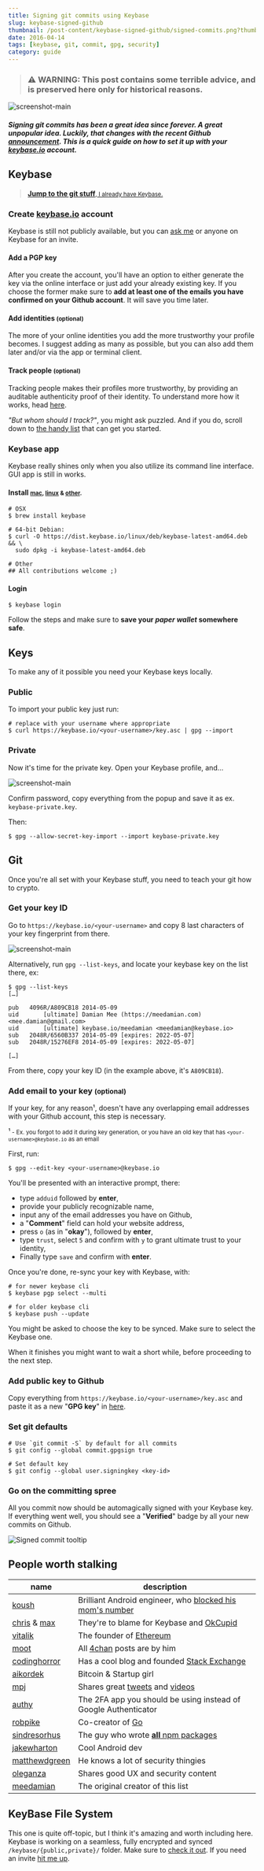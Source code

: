 ```yaml
---
title: Signing git commits using Keybase
slug: keybase-signed-github
thumbnail: /post-content/keybase-signed-github/signed-commits.png?thumb
date: 2016-04-14
tags: [keybase, git, commit, gpg, security]
category: guide
---
```


> ### ⚠️ **WARNING**: This post contains some **terrible** advice, and is preserved here only for historical reasons.

![screenshot-main][img-signed-commits]

##### Signing git commits has been a great idea since forever. A  great _unpopular_ idea. Luckily, that changes with the recent Github [announcement][gh-gpg-signatures]. This is a quick guide on how to set it up with your [keybase.io][keybase] account.

## Keybase

> [**Jump to the git stuff**<small>, I already have Keybase.</small>][git-setup]

### Create [keybase.io][keybase] account

Keybase is still not publicly available, but you can [ask me][email] or anyone on Keybase for an invite.

#### Add a PGP key

After you create the account, you'll have an option to either generate the key via the online interface or just add your already existing key. If you choose the former make sure to **add at least one of the emails you have confirmed on your Github account**. It will save you time later.

#### Add identities <small>(optional)</small>

The more of your online identities you add the more trustworthy your profile becomes. I suggest adding as many as possible, but you can also add them later and/or via the app or terminal client.

#### Track people <small>(optional)</small>

Tracking people makes their profiles more trustworthy, by providing an auditable authenticity proof of their identity. To understand more how it works, head [here][tracking].

_"But whom should I track?"_, you might ask puzzled. And if you do, scroll down to [the handy list][keybase-list] that can get you started.

### Keybase app

Keybase really shines only when you also utilize its command line interface. GUI app is still in works.

#### Install <small>[mac][install-mac], [linux][install-linux] & [other][install-more].</small>

```shell
# OSX
$ brew install keybase

# 64-bit Debian:
$ curl -O https://dist.keybase.io/linux/deb/keybase-latest-amd64.deb && \
  sudo dpkg -i keybase-latest-amd64.deb

# Other
## All contributions welcome ;)
```

#### Login

```shell
$ keybase login
```

Follow the steps and make sure to **save your _paper wallet_ somewhere safe**.

## Keys

To make any of it possible you need your Keybase keys locally.

### Public

To import your public key just run:

```shell
# replace with your username where appropriate
$ curl https://keybase.io/<your-username>/key.asc | gpg --import
```

### Private

Now it's time for the private key. Open your Keybase profile, and…

![screenshot-main][img-export-key]

Confirm password, copy everything from the popup and save it as ex. `keybase-private.key`.

Then:

```shell
$ gpg --allow-secret-key-import --import keybase-private.key
```

## Git

Once you're all set with your Keybase stuff, you need to teach your git how to crypto.

### Get your key ID

Go to `https://keybase.io/<your-username>` and copy 8 last characters of your key fingerprint from there.

![screenshot-main][img-key-id]

Alternatively, run `gpg --list-keys`, and locate your keybase key on the list there, ex:

```shell
$ gpg --list-keys
[…]

pub   4096R/A809CB18 2014-05-09
uid       [ultimate] Damian Mee (https://meedamian.com) <mee.damian@gmail.com>
uid       [ultimate] keybase.io/meedamian <meedamian@keybase.io>
sub   2048R/6560B337 2014-05-09 [expires: 2022-05-07]
sub   2048R/15276EF8 2014-05-09 [expires: 2022-05-07]

[…]
```

From there, copy your key ID (in the example above, it's `A809CB18`).

### Add email to your key <small>(optional)</small>

If your key, for any reason¹, doesn't have any overlapping email addresses with your Github account, this step is necessary.

¹<small> - Ex. you forgot to add it during key generation, or you have an old key that has `<your-username>@keybase.io` as an email</small>

First, run:

```shell
$ gpg --edit-key <your-username>@keybase.io
```

You'll be presented with an interactive prompt, there:

* type `adduid` followed by **enter**,
* provide your publicly recognizable name,
* input any of the email addresses you have on Github,
* a "**Comment**" field can hold your website address,
* press `o` (as in "**okay**"), followed by **enter**,
* type `trust`, select `5` and confirm with `y` to grant ultimate trust to your identity,
* Finally type `save` and confirm with **enter**.

Once you're done, re-sync your key with Keybase, with:

```shell
# for newer keybase cli
$ keybase pgp select --multi

# for older keybase cli
$ keybase push --update
```

You might be asked to choose the key to be synced. Make sure to select the Keybase one.

When it finishes you might want to wait a short while, before proceeding to the next step.

### Add public key to Github

Copy everything from `https://keybase.io/<your-username>/key.asc` and paste it as a new "**GPG key**" in [here][github-keys].

### Set git defaults

```shell
# Use `git commit -S` by default for all commits
$ git config --global commit.gpgsign true

# Set default key
$ git config --global user.signingkey <key-id>
```

### Go on the committing spree

All you commit now should be automagically signed with your Keybase key. If everything went well, you should see a "**Verified**" badge by all your new commits on Github.

![Signed commit tooltip][img-gh-tooltip]


## People worth stalking

| name                            | description
|---------------------------------|-----------------------------------------------------------------------
| [koush][@koush]                 | Brilliant Android engineer, who [blocked his mom's number][koush-mom]
| [chris][@chris] & [max][@max]   | They're to blame for Keybase and [OkCupid][okcupid]
| [vitalik][@vitalik]             | The founder of [Ethereum][ethereum]
| [moot][@moot]                   | All [4chan][4chan] posts are by him
| [codinghorror][@codinghorror]   | Has a cool blog and founded [Stack Exchange][stack]
| [aikordek][@ai]                 | Bitcoin & Startup girl
| [mpj][@mpj]                     | Shares great [tweets][mpj-twitter] and [videos][mpj-yt]
| [authy][@authy]                 | The 2FA app you should be using instead of Google Authenticator
| [robpike][@rob]                 | Co-creator of [Go][go]
| [sindresorhus][@sindresorhus]   | The guy who wrote [**all** npm packages][all-npm]
| [jakewharton][@jakewharton]     | Cool Android dev
| [matthewdgreen][@matthewdgreen] | He knows a lot of security thingies
| [oleganza][@oleganza]           | Shares good UX and security content
| [meedamian][@meedamian]         | The original creator of this list


## KeyBase File System

This one is quite off-topic, but I think it's amazing and worth including here. Keybase is working on a seamless, fully encrypted and synced `/keybase/{public,private}/` folder. Make sure to [check it out][kbfs]. If you need an invite [hit me up][email].


<!-- images -->
[img-signed-commits]: /post-content/keybase-signed-github/signed-commits.png
[img-export-key]:     /post-content/keybase-signed-github/export-key.png
[img-key-id]:         /post-content/keybase-signed-github/key-id.png
[img-gh-tooltip]:     /post-content/keybase-signed-github/gh-tooltip.png

<!-- anchors-->
[git-setup]:    #git
[keybase-list]: #people-worth-stalking

<!-- URLs -->
[gh-gpg-signatures]:  https://github.com/blog/2144-gpg-signature-verification
[keybase]:            https://keybase.io
[tracking]:           https://keybase.io/docs/server_security/tracking
[install-mac]:        https://keybase.io/docs/the_app/install_osx
[install-linux]:      https://keybase.io/docs/the_app/install_linux
[install-more]:       https://keybase.io/download
[github-keys]:        https://github.com/settings/keys
[kbfs]:               https://keybase.io/docs/kbfs

<!-- other -->
[email]: mailto:keybase@meedamian.com?subject=Keybase+invite

<!-- recommended users -->
[@koush]:         https://keybase.io/koush
[@chris]:         https://keybase.io/chris
[@max]:           https://keybase.io/max
[@vitalik]:       https://keybase.io/vbuterin
[@moot]:          https://keybase.io/moot
[@codinghorror]:  https://keybase.io/codinghorror
[@ai]:            https://keybase.io/aikordek
[@mpj]:           https://keybase.io/mpj
[@authy]:         https://keybase.io/authy
[@rob]:           https://keybase.io/robpike
[@sindresorhus]:  https://keybase.io/sindresorhus
[@jakewharton]:   https://keybase.io/jakewharton
[@matthewdgreen]: https://keybase.io/matthewdgreen
[@oleganza]:      https://keybase.io/oleganza
[@meedamian]:     https://keybase.io/meedamian

<!-- recommended user's links-->
[koush-mom]:  https://goo.gl/kOqc68
[okcupid]:    https://www.okcupid.com
[ethereum]:   https://ethereum.org/
[4chan]:      https://www.4chan.org/
[mpj-twitter]:https://twitter.com/mpjme
[mpj-yt]:     https://www.youtube.com/c/mpjmevideos
[stack]:      https://stackexchange.com
[go]:         https://golang.org/
[all-npm]:    https://www.npmjs.com/~sindresorhus
